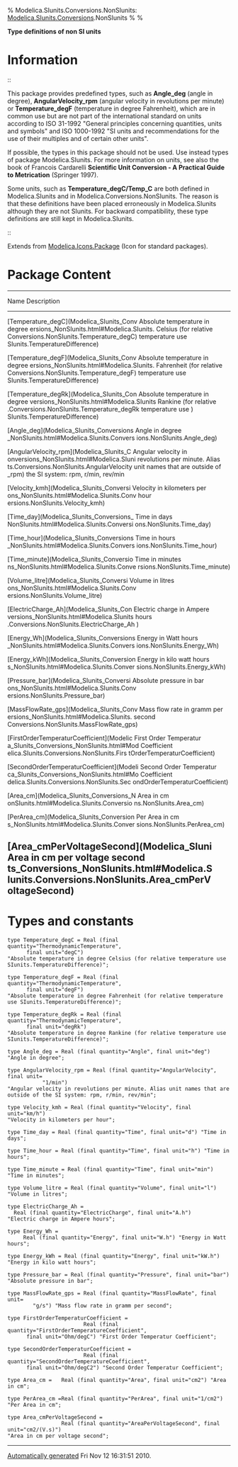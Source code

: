 % Modelica.SIunits.Conversions.NonSIunits:
  [Modelica.SIunits.Conversions](Modelica_SIunits_Conversions.html#Modelica.SIunits.Conversions).NonSIunits
% 
% 

**Type definitions of non SI units**

Information
===========

::

This package provides predefined types, such as **Angle\_deg** (angle in
degree), **AngularVelocity\_rpm** (angular velocity in revolutions per
minute) or **Temperature\_degF** (temperature in degree Fahrenheit),
which are in common use but are not part of the international standard
on units according to ISO 31-1992 "General principles concerning
quantities, units and symbols" and ISO 1000-1992 "SI units and
recommendations for the use of their multiples and of certain other
units".

If possible, the types in this package should not be used. Use instead
types of package Modelica.SIunits. For more information on units, see
also the book of Francois Cardarelli **Scientific Unit Conversion - A
Practical Guide to Metrication** (Springer 1997).

Some units, such as **Temperature\_degC/Temp\_C** are both defined in
Modelica.SIunits and in Modelica.Conversions.NonSIunits. The reason is
that these definitions have been placed erroneously in Modelica.SIunits
although they are not SIunits. For backward compatibility, these type
definitions are still kept in Modelica.SIunits.

::

Extends from
[Modelica.Icons.Package](Modelica_Icons_Package.html#Modelica.Icons.Package)
(Icon for standard packages).

Package Content
===============

  ------------------------------------------------------------------------
  Name                                      Description
  ----------------------------------------- ------------------------------
  [Temperature\_degC](Modelica_SIunits_Conv Absolute temperature in degree
  ersions_NonSIunits.html#Modelica.SIunits. Celsius (for relative
  Conversions.NonSIunits.Temperature_degC)  temperature use
                                            SIunits.TemperatureDifference)

  [Temperature\_degF](Modelica_SIunits_Conv Absolute temperature in degree
  ersions_NonSIunits.html#Modelica.SIunits. Fahrenheit (for relative
  Conversions.NonSIunits.Temperature_degF)  temperature use
                                            SIunits.TemperatureDifference)

  [Temperature\_degRk](Modelica_SIunits_Con Absolute temperature in degree
  versions_NonSIunits.html#Modelica.SIunits Rankine (for relative
  .Conversions.NonSIunits.Temperature_degRk temperature use
  )                                         SIunits.TemperatureDifference)

  [Angle\_deg](Modelica_SIunits_Conversions Angle in degree
  _NonSIunits.html#Modelica.SIunits.Convers 
  ions.NonSIunits.Angle_deg)                

  [AngularVelocity\_rpm](Modelica_SIunits_C Angular velocity in
  onversions_NonSIunits.html#Modelica.SIuni revolutions per minute. Alias
  ts.Conversions.NonSIunits.AngularVelocity unit names that are outside of
  _rpm)                                     the SI system: rpm, r/min,
                                            rev/min

  [Velocity\_kmh](Modelica_SIunits_Conversi Velocity in kilometers per
  ons_NonSIunits.html#Modelica.SIunits.Conv hour
  ersions.NonSIunits.Velocity_kmh)          

  [Time\_day](Modelica_SIunits_Conversions_ Time in days
  NonSIunits.html#Modelica.SIunits.Conversi 
  ons.NonSIunits.Time_day)                  

  [Time\_hour](Modelica_SIunits_Conversions Time in hours
  _NonSIunits.html#Modelica.SIunits.Convers 
  ions.NonSIunits.Time_hour)                

  [Time\_minute](Modelica_SIunits_Conversio Time in minutes
  ns_NonSIunits.html#Modelica.SIunits.Conve 
  rsions.NonSIunits.Time_minute)            

  [Volume\_litre](Modelica_SIunits_Conversi Volume in litres
  ons_NonSIunits.html#Modelica.SIunits.Conv 
  ersions.NonSIunits.Volume_litre)          

  [ElectricCharge\_Ah](Modelica_SIunits_Con Electric charge in Ampere
  versions_NonSIunits.html#Modelica.SIunits hours
  .Conversions.NonSIunits.ElectricCharge_Ah 
  )                                         

  [Energy\_Wh](Modelica_SIunits_Conversions Energy in Watt hours
  _NonSIunits.html#Modelica.SIunits.Convers 
  ions.NonSIunits.Energy_Wh)                

  [Energy\_kWh](Modelica_SIunits_Conversion Energy in kilo watt hours
  s_NonSIunits.html#Modelica.SIunits.Conver 
  sions.NonSIunits.Energy_kWh)              

  [Pressure\_bar](Modelica_SIunits_Conversi Absolute pressure in bar
  ons_NonSIunits.html#Modelica.SIunits.Conv 
  ersions.NonSIunits.Pressure_bar)          

  [MassFlowRate\_gps](Modelica_SIunits_Conv Mass flow rate in gramm per
  ersions_NonSIunits.html#Modelica.SIunits. second
  Conversions.NonSIunits.MassFlowRate_gps)  

  [FirstOrderTemperaturCoefficient](Modelic First Order Temperatur
  a_SIunits_Conversions_NonSIunits.html#Mod Coefficient
  elica.SIunits.Conversions.NonSIunits.Firs 
  tOrderTemperaturCoefficient)              

  [SecondOrderTemperaturCoefficient](Modeli Second Order Temperatur
  ca_SIunits_Conversions_NonSIunits.html#Mo Coefficient
  delica.SIunits.Conversions.NonSIunits.Sec 
  ondOrderTemperaturCoefficient)            

  [Area\_cm](Modelica_SIunits_Conversions_N Area in cm
  onSIunits.html#Modelica.SIunits.Conversio 
  ns.NonSIunits.Area_cm)                    

  [PerArea\_cm](Modelica_SIunits_Conversion Per Area in cm
  s_NonSIunits.html#Modelica.SIunits.Conver 
  sions.NonSIunits.PerArea_cm)              

  [Area\_cmPerVoltageSecond](Modelica_SIuni Area in cm per voltage second
  ts_Conversions_NonSIunits.html#Modelica.S 
  Iunits.Conversions.NonSIunits.Area_cmPerV 
  oltageSecond)                             
  ------------------------------------------------------------------------

Types and constants
===================

    type Temperature_degC = Real (final quantity="ThermodynamicTemperature",
          final unit="degC") 
    "Absolute temperature in degree Celsius (for relative temperature use SIunits.TemperatureDifference)";

    type Temperature_degF = Real (final quantity="ThermodynamicTemperature",
          final unit="degF") 
    "Absolute temperature in degree Fahrenheit (for relative temperature use SIunits.TemperatureDifference)";

    type Temperature_degRk = Real (final quantity="ThermodynamicTemperature",
          final unit="degRk") 
    "Absolute temperature in degree Rankine (for relative temperature use SIunits.TemperatureDifference)";

    type Angle_deg = Real (final quantity="Angle", final unit="deg") 
    "Angle in degree";

    type AngularVelocity_rpm = Real (final quantity="AngularVelocity", final unit=
               "1/min") 
    "Angular velocity in revolutions per minute. Alias unit names that are outside of the SI system: rpm, r/min, rev/min";

    type Velocity_kmh = Real (final quantity="Velocity", final unit="km/h") 
    "Velocity in kilometers per hour";

    type Time_day = Real (final quantity="Time", final unit="d") "Time in days";

    type Time_hour = Real (final quantity="Time", final unit="h") "Time in hours";

    type Time_minute = Real (final quantity="Time", final unit="min") 
    "Time in minutes";

    type Volume_litre = Real (final quantity="Volume", final unit="l") 
    "Volume in litres";

    type ElectricCharge_Ah =
      Real (final quantity="ElectricCharge", final unit="A.h") 
    "Electric charge in Ampere hours";

    type Energy_Wh =
         Real (final quantity="Energy", final unit="W.h") "Energy in Watt hours";

    type Energy_kWh = Real (final quantity="Energy", final unit="kW.h") 
    "Energy in kilo watt hours";

    type Pressure_bar = Real (final quantity="Pressure", final unit="bar") 
    "Absolute pressure in bar";

    type MassFlowRate_gps = Real (final quantity="MassFlowRate", final unit=
            "g/s") "Mass flow rate in gramm per second";

    type FirstOrderTemperaturCoefficient =
                            Real (final quantity="FirstOrderTemperatureCoefficient",
          final unit="Ohm/degC") "First Order Temperatur Coefficient";

    type SecondOrderTemperaturCoefficient =
                            Real (final quantity="SecondOrderTemperatureCoefficient",
          final unit="Ohm/degC2") "Second Order Temperatur Coefficient";

    type Area_cm =   Real (final quantity="Area", final unit="cm2") "Area in cm";

    type PerArea_cm =Real (final quantity="PerArea", final unit="1/cm2") 
    "Per Area in cm";

    type Area_cmPerVoltageSecond =
                     Real (final quantity="AreaPerVoltageSecond", final unit="cm2/(V.s)") 
    "Area in cm per voltage second";

* * * * *

[Automatically generated](http://www.3ds.com/) Fri Nov 12 16:31:51 2010.
